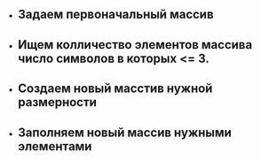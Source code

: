 - ## Задаем первоначальный массив

- ## Ищем колличество элементов массива число символов в которых <= 3.

- ## Создаем новый масстив нужной размерности

- ## Заполняем новый массив нужными элементами
